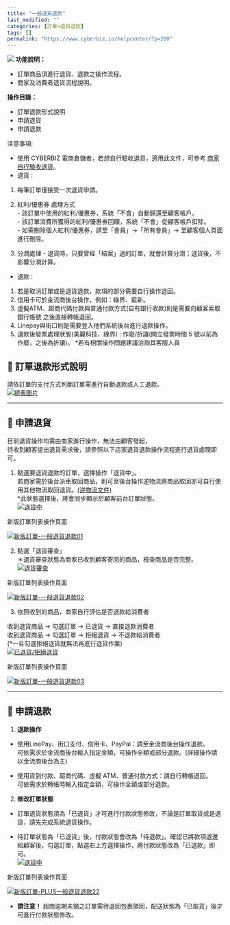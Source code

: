 ```yaml
---
title: "一般退貨退款"
last_modified: ""
categories: [訂單>退貨退款]
tags: []
permalink: "https://www.cyberbiz.io/helpcenter/?p=200"
---
```


![](https://www.cyberbiz.io/helpcenter/wp-content/uploads/一般版3.png) **功能說明：**  

* 訂單商品須進行退貨、退款之操作流程。
* 商家及消費者退貨流程說明。

**操作目錄：**

* 訂單退款形式說明 
* 申請退貨
* 申請退款

注意事項:  

* 使用 CYBERBIZ 電商倉儲者，若想自行驗收退貨，適用此文件，可參考 [商家自行驗收退貨](https://www.cyberbiz.io/helpcenter/?p=10497)。
* 退貨 : 
1. 每筆訂單僅接受一次退貨申請。
2. 紅利/優惠券 處理方式   
\- 該訂單中使用的紅利/優惠券，系統「不會」自動歸還至顧客帳戶。  
\- 該訂單消費所獲得的紅利/優惠券回饋，系統「不會」從顧客帳戶扣除。  
\- 如需刪除個人紅利/優惠券，請至「會員」→「所有會員」→ 至顧客個人頁面進行刪除。

3. 分潤處理 - 退貨時，只要曾經「結案」過的訂單，就會計算分潤；退貨後，不影響分潤計算。
* 退款 : 
1. 若是取消訂單或是退貨退款，款項的部分需要自行操作退回。
2. 信用卡可於金流商後台操作，例如：綠界、藍新。
3. 虛擬ATM、超商代碼付款與普通付款方式(自有銀行收款)則是需要向顧客索取銀行帳號 之後直接轉帳退回。
4. Linepay與街口則是需要登入他們系統後台進行退款操作。
5. 退款後發票處理狀態(美麗科技、綠界) : 作廢/折讓(開立發票時間 5 號以前為作廢，之後為折讓)。 
*若有相關操作問題建議洽詢其客服人員 



## 📌 訂單退款形式說明

請依訂單的支付方式判斷訂單需進行自動退款或人工退款。  
[![總表圖片](https://www.cyberbiz.io/helpcenter/wp-content/uploads/一般退貨退款01.png)](https://www.cyberbiz.io/helpcenter/wp-content/uploads/一般退貨退款01.png)  

* * *

## 📌 申請退貨

目前退貨操作均需由商家進行操作，無法由顧客發起，  
待收到顧客提出退貨需求後，請參照以下店家退貨退款操作流程進行退貨處理即可。  

1. 點選要退貨退款的訂單，選擇操作「退貨中」。  
若商家需於後台派車取回商品，則可至後台操作逆物流將商品取回亦可自行使用其他物流取回退貨。[(逆物流文件)](https://www.cyberbiz.io/helpcenter/?p=5333)  
*此狀態選擇後，將會同步顯示於顧客前台訂單狀態。  
[![退貨中](https://www.cyberbiz.io/helpcenter/wp-content/uploads/一般退貨退款02.png)](https://www.cyberbiz.io/helpcenter/wp-content/uploads/一般退貨退款02.png)



新版訂單列表操作頁面

[![新版訂單-一般退貨退款01](https://www.cyberbiz.io/support/wp-content/uploads/新版訂單-一般退貨退款01.png)](https://www.cyberbiz.io/support/wp-content/uploads/新版訂單-一般退貨退款01.png)

2. 點選「退貨審查」   
＊退貨審查狀態為商家已收到顧客寄回的商品，檢查商品是否完整。  
[![退貨審查](https://www.cyberbiz.io/helpcenter/wp-content/uploads/一般退貨退款03.png)](https://www.cyberbiz.io/helpcenter/wp-content/uploads/一般退貨退款03.png)



新版訂單列表操作頁面

[![新版訂單-一般退貨退款02](https://www.cyberbiz.io/support/wp-content/uploads/新版訂單-一般退貨退款02.png)](https://www.cyberbiz.io/support/wp-content/uploads/新版訂單-一般退貨退款02.png)

3. 依照收到的商品，商家自行評估是否退款給消費者  

收到退貨商品 → 勾選訂單 → 已退貨 → 直接退款消費者  
收到退貨商品 → 勾選訂單 → 拒絕退貨 → 不退款給消費者  
(*一旦勾選拒絕退貨就無法再進行退貨作業)  
[![已退貨/拒絕退貨](https://www.cyberbiz.io/helpcenter/wp-content/uploads/一般退貨退款04.png)](https://www.cyberbiz.io/helpcenter/wp-content/uploads/一般退貨退款04.png)



新版訂單列表操作頁面

[![新版訂單-一般退貨退款03](https://www.cyberbiz.io/support/wp-content/uploads/新版訂單-一般退貨退款03.png)](https://www.cyberbiz.io/support/wp-content/uploads/新版訂單-一般退貨退款03.png)

* * *



## 📌 申請退款

1. **退款操作**  

* 使用LinePay、街口支付、信用卡、PayPal：請至金流商後台操作退款。  
可依需求於金流商後台輸入指定金額，可操作全額或部分退款。(詳細操作請以金流商後台為主)



* 使用貨到付款、超商代碼、虛擬 ATM、普通付款方式：請自行轉帳退回。  
可依需求於轉帳時輸入指定金額，可操作全額或部分退款。



2. **修改訂單狀態**  

* 訂單退貨狀態須為「已退貨」才可進行付款狀態修改，不論是訂單取貨或是退貨，請先完成系統退貨操作。


* 待訂單狀態為「已退貨」後，付款狀態會改為「待退款」。確認已將款項退還給顧客後，勾選訂單，點選右上方選擇操作，將付款狀態改為「已退款」即可。  
[![退貨中](https://www.cyberbiz.io/helpcenter/wp-content/uploads/一般退貨退款05.png)](https://www.cyberbiz.io/helpcenter/wp-content/uploads/一般退貨退款05.png)

新版訂單列表操作頁面

[![新版訂單-PLUS一般退貨退款22](https://www.cyberbiz.io/support/wp-content/uploads/新版訂單-PLUS一般退貨退款22.png)](https://www.cyberbiz.io/support/wp-content/uploads/新版訂單-PLUS一般退貨退款22.png)



* **請注意！** 超商逾期未領之訂單需待退回包裹領回，配送狀態為「已取貨」後才可進行付款狀態修改。

